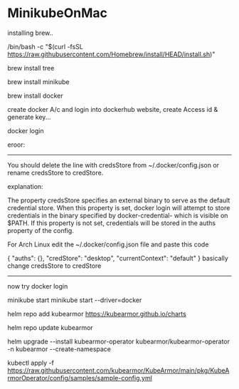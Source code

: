 # MinikubeOnMac


installing brew..


/bin/bash -c "$(curl -fsSL https://raw.githubusercontent.com/Homebrew/install/HEAD/install.sh)"


brew install tree

brew install minikube

brew install docker


create docker A/c and login into dockerhub website, create Access id & generate key...

docker login 

eroor: 

---------------
You should delete the line with credsStore from ~/.docker/config.json or rename credsStore to credStore.

explanation:

The property credsStore specifies an external binary to serve as the default credential store. 
When this property is set, docker login will attempt to store credentials in the binary specified by docker-credential-<value> which is visible on $PATH. If this property is not set,
credentials will be stored in the auths property of the config.

For Arch Linux edit the ~/.docker/config.json file and paste this code

{
    "auths": {},
    "credStore": "desktop",
    "currentContext": "default"
}
basically change credsStore to credStore

---------------
now try docker login


minikube start
minikube start --driver=docker



helm repo add kubearmor https://kubearmor.github.io/charts

helm repo update kubearmor

helm upgrade --install kubearmor-operator kubearmor/kubearmor-operator -n kubearmor --create-namespace

kubectl apply -f https://raw.githubusercontent.com/kubearmor/KubeArmor/main/pkg/KubeArmorOperator/config/samples/sample-config.yml 

